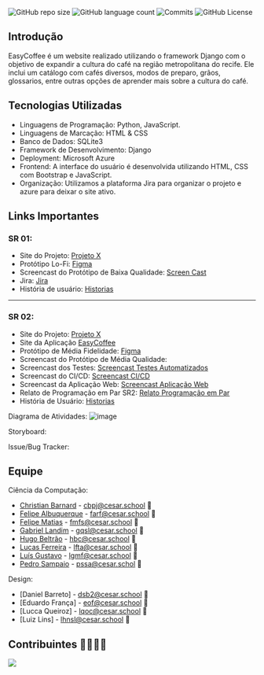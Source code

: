 ![GitHub repo size](https://img.shields.io/github/repo-size/seconds4decay/EasyCoffee)
![GitHub language count](https://img.shields.io/github/languages/count/seconds4decay/EasyCoffee?style=flat&logo=python)
![Commits](https://img.shields.io/github/commit-activity/t/seconds4decay/EasyCoffee?style=flat&logo=github)
![GitHub License](https://img.shields.io/github/license/seconds4decay/EasyCoffee)

## Introdução
EasyCoffee é um website realizado utilizando o framework Django com o objetivo de expandir a cultura do café na região metropolitana do recife. Ele inclui um catálogo com cafés diversos, modos de preparo, grãos, glossarios, entre outras opções de aprender mais sobre a cultura do café.

## Tecnologias Utilizadas
- Linguagens de Programação: Python, JavaScript.
- Linguagens de Marcação: HTML & CSS 
- Banco de Dados: SQLite3
- Framework de Desenvolvimento: Django
- Deployment: Microsoft Azure
- Frontend: A interface do usuário é desenvolvida utilizando HTML, CSS com Bootstrap e JavaScript.
- Organização: Utilizamos a plataforma Jira para organizar o projeto e azure para deixar o site ativo.

## Links Importantes

### SR 01:
- Site do Projeto: [Projeto X](https://sites.google.com/cesar.school/projetox/)
- Protótipo Lo-Fi: [Figma](https://www.figma.com/file/E3iH2Vvn2FxEkw0LIOXA4f/Projeto-X?type=design&node-id=0-1&mode=design&t=FaVdtn98NhqPjA9E-0)
- Screencast do Protótipo de Baixa Qualidade: [Screen Cast]( https://youtu.be/KXky7-IPcxs )
- Jira: [Jira](https://zibec.atlassian.net/jira/software/projects/EC/boards/4)
- História de usuário: [Historias](https://docs.google.com/document/d/1LjMRKJ0u4LFrP5ir3QlZnXp4ITHpc-e9/edit?usp=sharing&ouid=111365307290119526807&rtpof=true&sd=true)
-------
### SR 02:
- Site do Projeto: [Projeto X](https://sites.google.com/cesar.school/projetox/)
- Site da Aplicação [EasyCoffee](https://easycoffee.azurewebsites.net/home)
- Protótipo de Média Fidelidade: [Figma](https://www.figma.com/design/E3iH2Vvn2FxEkw0LIOXA4f/Projeto-X?node-id=0-1&t=RU20FUtKo1LWnNot-1)
- Screencast do Protótipo de Média Qualidade:
- Screencast dos Testes: [Screencast Testes Automatizados]([https://youtu.be/E4erieifbh8](https://youtu.be/mnevDoHfvGU))
- Screencast do CI/CD: [Screencast CI/CD](https://youtu.be/E4erieifbh8)
- Screencast da Aplicação Web: [Screencast Aplicação Web](https://youtu.be/GVaQvN0ViyE)
- Relato de Programação em Par SR2: [Relato Programação em Par](https://docs.google.com/document/d/11GTWpc3FoIUiQ8Npa1_zJJ2M1DfeuXaC/edit?usp=sharing&ouid=102122022796546446471&rtpof=true&sd=true)
- História de Usuário: [Historias](https://docs.google.com/document/d/1LjMRKJ0u4LFrP5ir3QlZnXp4ITHpc-e9/edit?usp=sharing&ouid=111365307290119526807&rtpof=true&sd=true)

Diagrama de Atividades: ![image](https://github.com/seconds4decay/EasyCoffee/assets/142419928/3d5a806e-9ee6-4452-8c52-1532a0cea9e9)

Storyboard:

Issue/Bug Tracker:
## Equipe
Ciência da Computação:
- [Christian Barnard](https://github.com/ChrisDrakon) - cbpj@cesar.school 📩
- [Felipe Albuquerque](https://github.com/FelipeARFranca) - farf@cesar.school 📩
- [Felipe Matias](https://github.com/Zibec) - fmfs@cesar.school 📩
- [Gabriel Landim](https://github.com/Gabrielqlandim) - gqsl@cesar.school 📩
- [Hugo Beltrão](https://github.com/HugoB2) - hbc@cesar.school 📩
- [Lucas Ferreira](https://github.com/seconds4decay) - lfta@cesar.school 📩
- [Luís Gustavo](https://github.com/Luis-Gustavo-Melo) - lgmf@cesar.school 📩
- [Pedro Sampaio](https://github.com/PedrooSam) - pssa@cesar.schol 📩

Design:
- [Daniel Barreto] - dsb2@cesar.school 📩
- [Eduardo França] - eof@cesar.school 📩
- [Lucca Queiroz] - lqoc@cesar.school 📩
- [Luiz Lins] - lhnsl@cesar.school 📩

## Contribuintes 👨‍👩‍👧‍👦
<a href="https://github.com/Gabrielqlandim/fds-projeto/graphs/contributors">
  <img src="https://contrib.rocks/image?repo=Gabrielqlandim/fds-projeto" />
</a>
